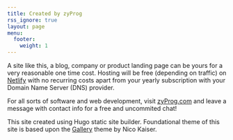 ```yaml
---
title: Created by zyProg
rss_ignore: true
layout: page
menu:
  footer:
    weight: 1
---
```


A site like this, a blog, company or product landing page can be yours for a very reasonable one time cost. Hosting will be free (depending on traffic) on [Netlify](https://netlify.com) with no recurring costs apart from your yearly subscription with your Domain Name Server (DNS) provider.

For all sorts of software and web development, visit [zyProg.com](https://zyProg.com) and leave a message with contact info for a free and uncommited chat!

This site created using Hugo static site builder. Foundational theme of this site is based upon the [Gallery](https://github.com/nicokaiser/hugo-theme-gallery.git) theme by Nico Kaiser.
